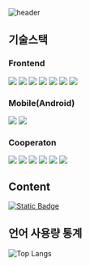 <!--  
뱃지 생성: https://shields.io/badges
이미지 url 형식(예시): https://img.shields.io/badge/Instagram-hexcode색상?style=plastic&logo=로고이름&logoColor=로고색상
이미지 링크: https://simpleicons.org/

<a href="#" target="_blank"></a>
-->
![header](https://capsule-render.vercel.app/api?type=waving&color=gradient&text=text=Good%20to%20see%20you%20🖐️)

## 기술스택
### Frontend
<a href="#" target="_blank"><img src="https://img.shields.io/badge/TypeScript-3178C6?style=flat&logo=typescript&logoColor=fff&labelColor=3178C6" /></a> 
<a href="#" target="_blank"><img src="https://img.shields.io/badge/JavaScript-F7DF1E?style=flat&logo=javascript&logoColor=fff&labelColor=F7DF1E"/></a> 
<a href="#" target="_blank"><img src="https://img.shields.io/badge/React-61DAFB?style=flat&logo=React&logoColor=fff"/></a>
<a href="#" target="_blank"><img src="https://img.shields.io/badge/Redux-764ABC?style=flat&logo=Redux&logoColor=fff"/></a>
<a href="#" target="_blank"><img src="https://img.shields.io/badge/Next.js-000000?style=flat&logo=nextdotjs&logoColor=fff"></a>
<a href="#" target="_blank"><img src="https://img.shields.io/badge/firebase-DD2C00?style=flat&logo=firebase&logoColor=fff&labelColor=FF9100" /></a>
<a href="#" target="_blank"><img src="https://img.shields.io/badge/React Native-61DAFB?style=flat&logo=React&logoColor=fff"/></a>

### Mobile(Android)
<a href="#" target="_blank"><img src="https://img.shields.io/badge/kotlin-7F52FF?style=flat&logo=kotlin&logoColor=fff" /></a>
<a href="#" target="_blank"><img src="https://img.shields.io/badge/Jetpack%20Compose-4285F4?style=flat&logo=jetpackcompose&logoColor=fff" /></a>

### Cooperaton
<a href="#" target="_blank"><img src="https://img.shields.io/badge/GitHub-181717?style=flat&logo=github&logoColor=fff" /></a>
<a href="#" target="_blank"><img src="https://img.shields.io/badge/gitlab-FC6D26?style=flat&logo=gitlab&logoColor=fff" /></a>
<a href="#" target="_blank"><img src="https://img.shields.io/badge/jira-0052CC?style=flat&logo=jira&logoColor=fff" /></a>
<a href="#" target="_blank"><img src="https://img.shields.io/badge/slack-4A154B?style=flat&logo=slack&logoColor=fff" /></a>
<a href="#" target="_blank"><img src="https://img.shields.io/badge/notion-f8f8f8?style=flat&logo=notion&logoColor=000000" /></a>
<a href="#" target="_blank"><img src="https://img.shields.io/badge/figma-F24E1E?style=flat&logo=figma&logoColor=fff" /></a>

## Content
<a href="https://velog.io/@minwoo129/posts" target="_blank"><img alt="Static Badge" src="https://img.shields.io/badge/velog-20C997?style=flat&logo=velog&logoColor=fff" /></a>

## 언어 사용량 통계
![Top Langs](https://github-readme-stats.vercel.app/api/top-langs/?username=minwoo129&layout=compact&theme=gruvbox)

